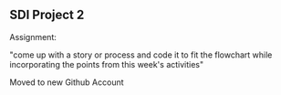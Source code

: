 ## SDI Project 2

Assignment:

"come up with a story or process and code it to fit the flowchart while incorporating the points from this week's activities"

Moved to new Github Account